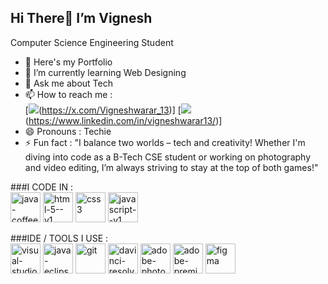 ## Hi There👋 I’m Vignesh

Computer Science Engineering Student 
- 👀 Here's my Portfolio
- 🌱 I’m currently learning Web Designing
- 💞️ Ask me about Tech
- 📫 How to reach me :
</br> [<img src="https://img.shields.io/badge/Twitter-1DA1F2?style=for-the-badge&logo=twitter&logoColor=white" />(https://x.com/Vigneshwarar_13)] [<img src="https://img.shields.io/badge/LinkedIn-0077B5?style=for-the-badge&logo=linkedin&logoColor=white" />(https://www.linkedin.com/in/vigneshwarar13/)]
- 😄 Pronouns : Techie
- ⚡ Fun fact :  "I balance two worlds – tech and creativity! Whether I'm diving into code as a B-Tech CSE student or working on photography and video editing, I’m always striving to stay at the top of both games!"

###I CODE IN :
</br><img width="48" height="48" src="https://img.icons8.com/color/48/java-coffee-cup-logo--v1.png" alt="java-coffee-cup-logo--v1"/> <img width="48" height="48" src="https://img.icons8.com/color/48/html-5--v1.png" alt="html-5--v1"/> <img width="48" height="48" src="https://img.icons8.com/color/48/css3.png" alt="css3"/> <img width="48" height="48" src="https://img.icons8.com/color/48/javascript--v1.png" alt="javascript--v1"/>

###IDE / TOOLS I USE :
</br><img width="48" height="48" src="https://img.icons8.com/color/48/visual-studio-code-2019.png" alt="visual-studio-code-2019"/> <img width="48" height="48" src="https://img.icons8.com/ios-filled/100/java-eclipse.png" alt="java-eclipse"/> <img width="48" height="48" src="https://img.icons8.com/color/48/git.png" alt="git"/> <img width="48" height="48" src="https://img.icons8.com/color/48/davinci-resolve.png" alt="davinci-resolve"/> <img width="48" height="48" src="https://img.icons8.com/color/48/adobe-photoshop--v1.png" alt="adobe-photoshop--v1"/> <img width="48" height="48" src="https://img.icons8.com/nolan/64/adobe-premiere-pro.png" alt="adobe-premiere-pro"/> <img width="48" height="48" src="https://img.icons8.com/fluency/48/figma.png" alt="figma"/>


